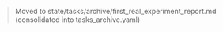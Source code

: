 > Moved to state/tasks/archive/first_real_experiment_report.md (consolidated into tasks_archive.yaml)
